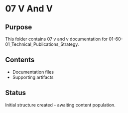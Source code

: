 # 07 V And V

## Purpose
This folder contains 07 v and v documentation for 01-60-01_Technical_Publications_Strategy.

## Contents
- Documentation files
- Supporting artifacts

## Status
Initial structure created - awaiting content population.
